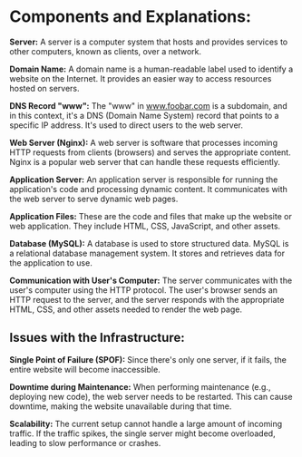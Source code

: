 # Components and Explanations:

**Server:** A server is a computer system that hosts and provides services to other computers, known as clients, over a network.

**Domain Name:** A domain name is a human-readable label used to identify a website on the Internet. It provides an easier way to access resources hosted on servers.

**DNS Record "www":** The "www" in www.foobar.com is a subdomain, and in this context, it's a DNS (Domain Name System) record that points to a specific IP address. It's used to direct users to the web server.

**Web Server (Nginx):** A web server is software that processes incoming HTTP requests from clients (browsers) and serves the appropriate content. Nginx is a popular web server that can handle these requests efficiently.

**Application Server:** An application server is responsible for running the application's code and processing dynamic content. It communicates with the web server to serve dynamic web pages.

**Application Files:** These are the code and files that make up the website or web application. They include HTML, CSS, JavaScript, and other assets.

**Database (MySQL):** A database is used to store structured data. MySQL is a relational database management system. It stores and retrieves data for the application to use.

**Communication with User's Computer:** The server communicates with the user's computer using the HTTP protocol. The user's browser sends an HTTP request to the server, and the server responds with the appropriate HTML, CSS, and other assets needed to render the web page.

## Issues with the Infrastructure:

**Single Point of Failure (SPOF):** Since there's only one server, if it fails, the entire website will become inaccessible.

**Downtime during Maintenance:** When performing maintenance (e.g., deploying new code), the web server needs to be restarted. This can cause downtime, making the website unavailable during that time.

**Scalability:** The current setup cannot handle a large amount of incoming traffic. If the traffic spikes, the single server might become overloaded, leading to slow performance or crashes.
